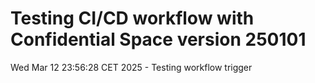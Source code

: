 # Testing CI/CD workflow with Confidential Space version 250101
Wed Mar 12 23:56:28 CET 2025 - Testing workflow trigger

